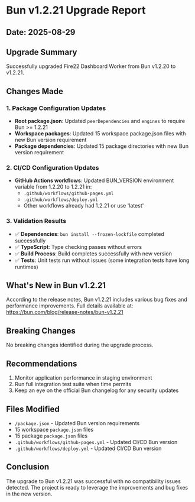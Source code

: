 # Bun v1.2.21 Upgrade Report

## Date: 2025-08-29

## Upgrade Summary
Successfully upgraded Fire22 Dashboard Worker from Bun v1.2.20 to v1.2.21.

## Changes Made

### 1. Package Configuration Updates
- **Root package.json**: Updated `peerDependencies` and `engines` to require Bun >= 1.2.21
- **Workspace packages**: Updated 15 workspace package.json files with new Bun version requirement
- **Package dependencies**: Updated 15 package directories with new Bun version requirement

### 2. CI/CD Configuration Updates
- **GitHub Actions workflows**: Updated BUN_VERSION environment variable from 1.2.20 to 1.2.21 in:
  - `.github/workflows/github-pages.yml`
  - `.github/workflows/deploy.yml`
  - Other workflows already had 1.2.21 or use 'latest'

### 3. Validation Results
- ✅ **Dependencies**: `bun install --frozen-lockfile` completed successfully
- ✅ **TypeScript**: Type checking passes without errors
- ✅ **Build Process**: Build completes successfully with new version
- ✅ **Tests**: Unit tests run without issues (some integration tests have long runtimes)

## What's New in Bun v1.2.21
According to the release notes, Bun v1.2.21 includes various bug fixes and performance improvements. Full details available at: https://bun.com/blog/release-notes/bun-v1.2.21

## Breaking Changes
No breaking changes identified during the upgrade process.

## Recommendations
1. Monitor application performance in staging environment
2. Run full integration test suite when time permits
3. Keep an eye on the official Bun changelog for any security updates

## Files Modified
- `/package.json` - Updated Bun version requirements
- 15 workspace `package.json` files
- 15 package `package.json` files  
- `.github/workflows/github-pages.yml` - Updated CI/CD Bun version
- `.github/workflows/deploy.yml` - Updated CI/CD Bun version

## Conclusion
The upgrade to Bun v1.2.21 was successful with no compatibility issues detected. The project is ready to leverage the improvements and bug fixes in the new version.